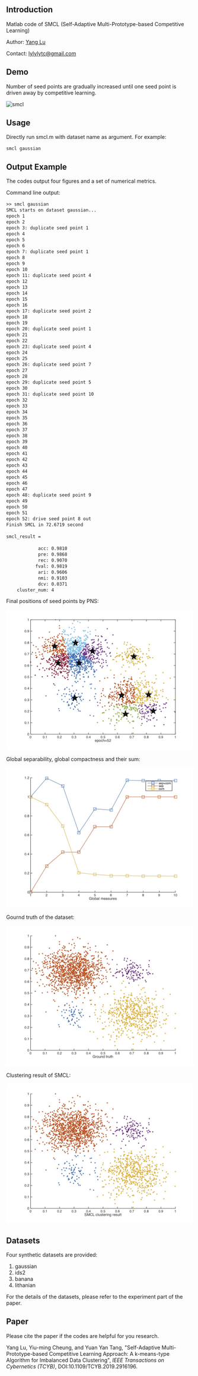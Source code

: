 ## Introduction

Matlab code of SMCL (Self-Adaptive Multi-Prototype-based Competitive Learning)

Author: [Yang Lu](https://lylylytc.github.io/)

Contact: lylylytc@gmail.com



## Demo

Number of seed points are gradually increased until one seed point is driven away by competitive learning.

![smcl](./figures/smcl.gif)



## Usage

Directly run smcl.m with dataset name as argument. For example:

```shell
smcl gaussian
```



## Output Example

The codes output four figures and a set of numerical metrics.

Command line output:

```
>> smcl gaussian
SMCL starts on dataset gaussian...
epoch 1
epoch 2
epoch 3: duplicate seed point 1
epoch 4
epoch 5
epoch 6
epoch 7: duplicate seed point 1
epoch 8
epoch 9
epoch 10
epoch 11: duplicate seed point 4
epoch 12
epoch 13
epoch 14
epoch 15
epoch 16
epoch 17: duplicate seed point 2
epoch 18
epoch 19
epoch 20: duplicate seed point 1
epoch 21
epoch 22
epoch 23: duplicate seed point 4
epoch 24
epoch 25
epoch 26: duplicate seed point 7
epoch 27
epoch 28
epoch 29: duplicate seed point 5
epoch 30
epoch 31: duplicate seed point 10
epoch 32
epoch 33
epoch 34
epoch 35
epoch 36
epoch 37
epoch 38
epoch 39
epoch 40
epoch 41
epoch 42
epoch 43
epoch 44
epoch 45
epoch 46
epoch 47
epoch 48: duplicate seed point 9
epoch 49
epoch 50
epoch 51
epoch 52: drive seed point 8 out
Finish SMCL in 72.6719 second

smcl_result = 

            acc: 0.9810
            pre: 0.9868
            rec: 0.9070
           fval: 0.9819
            ari: 0.9606
            nmi: 0.9103
            dcv: 0.0371
    cluster_num: 4
```



Final positions of seed points by PNS:

![PNS_result](./figures/PNS_result.jpg)

Global separability, global compactness and their sum:

![Global_measures](./figures/Global_measures.jpg)

Gournd truth of the dataset:

![Ground_truth](./figures/Ground_truth.jpg)

Clustering result of SMCL:

![SMCL_clustering_result](./figures/SMCL_clustering_result.jpg)



## Datasets

Four synthetic datasets are provided:

1. gaussian
2. ids2
3. banana
4. lithanian

For the details of the datasets, please refer to the experiment part of the paper.



## Paper

Please cite the paper if the codes are helpful for you research.

Yang Lu, Yiu-ming Cheung, and Yuan Yan Tang, "Self-Adaptive Multi-Prototype-based Competitive Learning Approach: A k-means-type Algorithm for Imbalanced Data Clustering", _IEEE Transactions on Cybernetics (TCYB)_, DOI:10.1109/TCYB.2019.2916196.